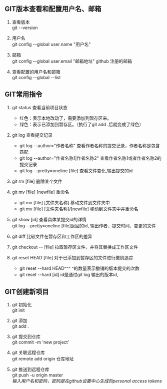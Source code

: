 ## GIT版本查看和配置用户名、邮箱

1. 查看版本  
git --version

2. 用户名  
git config --global user.name "用户名"

3. 邮箱  
git config --global user.email "邮箱地址"  github 注册的邮箱

4. 查看配置的用户名和邮箱  
git config --global --list



## GIT常用指令

1. git status 查看当前项目状态  
	- 红色：表示本地改动了，需要添加到暂存区来。
	- 绿色：表示已添加到暂存区。（执行了git add .后就变成了绿色）  

2. git log 查看提交记录  
	- git log --author="作者名称"              查看作者名称的提交记录，作者名称是包含匹配  
	- git log --author="作者名称1|作者名称2"    查看作者名称1或者作者名称2的提交记录  
	- git log --pretty=oneline [file]         查看文件变化,输出提交的id
3. git rm [file] 删除某个文件  

4. git mv [file] [newfile]                    重命名  
	- git mv [file] [文件夹名称]               移动文件到文件夹中  
	- git mv [file] [文件夹名称]/[newfile]     移动到文件夹中并重命名 

5. git show [id]                             查看具体某提交id的详情                             
    git log --pretty=oneline [file]返回的id, 输出作者、提交时间、变更的文件

6. git diff          比较文件在暂存区和工作区的差异  

7. git checkout -- [file]   拉取暂存区文件，并将其替换成工作区文件  

8. git reset HEAD [file]        对于已添加到暂存区的文件进行撤销追踪  
	- git reset --hard HEAD^^^  ^的数量表示撤销的版本提交的次数  
	- git reset --hard [id]     id是通过git log 输出的版本id,




## GIT创建新项目

1. git 初始化  
git init

2. git 添加  
git add .

3. git 提交到仓库  
git commit -m 'new project'

4. git 关联远程仓库  
git remote add origin 仓库地址

5. git 推送到远程仓库  
git push -u origin master  
*输入用户名和密码，密码是在github设置中心生成的personal access tokens*


